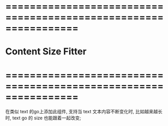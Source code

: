# ================================================================ #
#                 Content Size Fitter
# ================================================================ #

在类似 text 的go上添加此组件, 支持当 text 文本内容不断变化时, 比如越来越长时,
text go 的 size 也能跟着一起改变;























